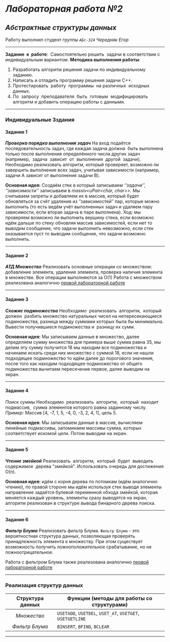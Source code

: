# *Лабораторная работа №2*
## *Абстрактные структуры данных*
Работу выполнил студент группы *`АБс-324`* *Чередняк Егор*

---
**Задание  к  работе**:  Самостоятельно решить  задачи в соответствии с индивидуальным вариантом.
**Методика выполнения работы**:
1. Разработать алгоритм решения задачи по индивидуальному заданию.
2. Написать и отладить программу решения задачи С++.
3. Протестировать  работу  программы  на различных  исходных данных.
4. По  запросу  преподавателя  быть  готовым  модифицировать алгоритм и добавить операцию работы с данными.
---
### Индивидуальные Зздания
#### Задание 1
***Проверка порядка выполнения задач***
На вход подаётся последовательность задач, где каждая задача должна  быть выполнена только после выполнения определённого числа других задач (например,  задача  зависит  от  выполнения  другой  задачи).  Необходимо реализовать алгоритм, который проверяет, возможно ли завершить выполнение всех задач, учитывая зависимости (например, задачи A зависит от выполнения задачи B).

**Основная идея:** Создаём стек в который записываем _‘‘задачи’’,_ _‘’зависимости’’_ записываем в _massiv<uPair<char, char>>._ Мы считываем запреты и добавляем их в массив, который будет обновляться за счёт удаления из ‘’зависимостей’’ пар, которые можно выполнить (то есть ведём учёт выполненных задач и удаляем пару зависимости, если вторая задача в паре выполнена). Ход: мы проверяем возможно ли выполнить вершину стека, если возможно идём дальше по стеку обновляя массив зависимостей, если нет то выводим сообщение, что задачи выполнить невозможно, если стек оказывается пуст то выводим сообщение, что задачи возможно выполнить.

---
#### Задание 2
***АТД Множество***
Реализовать основные операции со множеством: добавление элемента, удаление элемента, проверка наличия элемента в множестве.
Все операции выполняются за O(1)
Работа с множеством реализована аналогично [первой лабораторной работе](https://github.com/centir1489/laboratornayrabota1)

---
#### Задание 3
***Схожие подмножества***
Необходимо  реализовать  алгоритм,  который  должен  разбить множество натуральных чисел на непересекающиеся подмножества, разница между суммами которых была бы минимальна. Вывести получившиеся подмножества и  разницу их сумм.

**Основная идея:** Мы записываем данные в множество, далее определяем сумму множества для примера выше сумма равна 35, мы делим эту сумму получится 18 мы находим все подмножества и начинаем искать среди них множество с суммой 18, если не нашли подходящее подмножество то идём далее до порогового значения, после того как находим подходящее подмножество от общего подмножества вычитаем пересечение первое, далее выводим на экран.

---
#### Задание 4
*Поиск суммы*
Необходимо  реализовать  алгоритм,  который  находит  подмассив,  сумма элементов которого равна заданному числу.
*Пример:* Массив [4, -7, 1, 5, -4, 0, -3, 2, 4, 1], цель 5.

**Основная идея:** Мы записываем данные в массив, вычисляем линейные подмассивы, запоминаем массивы сумма, которых соответствует искомой цели. Потом выводим на экран.

---
#### Задание 5
***Чтение змейкой***
Реализовать  алгоритм,  который  будет  выводить  содержимое  дерева "змейкой". Использовать очередь для достижения O(n).

**Основная идея:** идём с корня дерева по потомкам (идём аналогично чтению), по правой стороне мы идём используя стек выводя элементы направление задаётся булевой переменной обхода змейкой, которая меняется каждый уровень, элементы сразу выводятся на экран, алгоритм реализован в структуре вывода бинарного дерева поиска.

---
#### Задание 6
***Фильтр Блума***
Реализовать фильтр Блума.
`Фильтр Блума` -  это вероятностная структура данных, позволяющая проверять принадлежность элемента к множеству. При этом существует возможность получить ложноположительное срабатывание, но не ложноотрицательное. 

Работа с фильтром Блума также реализована аналогично [первой лабораторной работе](https://github.com/centir1489/laboratornayrabota1)

---
### Реализация структур данных

| **Структура данных** | **Функции (методы для работы со структурами)**            |
| :------------------: | --------------------------------------------------------- |
|     *Множество*      | `USETADD`, `USETDEL`, `USET_AT`, `USETGET`, `USETGETLINE` |
|    *Фильтр Блума*    | `BINSERT`, `BFIND`, `BCLEAR`                              |

---

